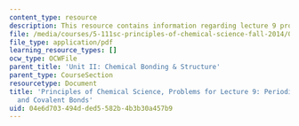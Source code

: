 ```yaml
---
content_type: resource
description: This resource contains information regarding lecture 9 problem.
file: /media/courses/5-111sc-principles-of-chemical-science-fall-2014/04e6d703494dded5582b4b3b30a457b9_MIT5_111F14_Lec09Prob.pdf
file_type: application/pdf
learning_resource_types: []
ocw_type: OCWFile
parent_title: 'Unit II: Chemical Bonding & Structure'
parent_type: CourseSection
resourcetype: Document
title: 'Principles of Chemical Science, Problems for Lecture 9: Periodic Table; Ionic
  and Covalent Bonds'
uid: 04e6d703-494d-ded5-582b-4b3b30a457b9
---
```

